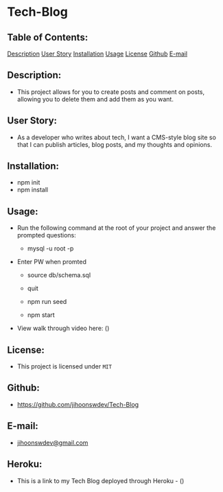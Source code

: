 # Tech-Blog

## Table of Contents:
  [Description](#Description)
  [User Story](#UserStory)
  [Installation](#Installation)
  [Usage](#Usage)
  [License](#License)
  [Github](#Github)
  [E-mail](#E-mail)

## Description:
* This project allows for you to create posts and comment on posts, allowing you to delete them and add them as you want.

## User Story:
* As a developer who writes about tech, I want a CMS-style blog site so that I can publish articles, blog posts, and my thoughts and opinions.

## Installation:
* npm init
* npm install

## Usage:
* Run the following command at the root of your project and answer the prompted questions:

    * mysql -u root -p

* Enter PW when promted

    * source db/schema.sql

    * quit

    * npm run seed

    * npm start

* View walk through video here: ()

## License:
* This project is licensed under `MIT`

## Github:
* https://github.com/jihoonswdev/Tech-Blog

## E-mail:
* jihoonswdev@gmail.com

## Heroku:
* This is a link to my Tech Blog deployed through Heroku - ()
